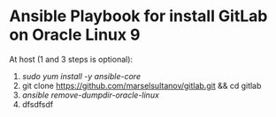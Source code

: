# Ansible Playbook for install GitLab on Oracle Linux 9

At host (1 and 3 steps is optional):
1. *sudo yum install -y ansible-core*
2. git clone https://github.com/marselsultanov/gitlab.git && cd gitlab
3. *ansible remove-dumpdir-oracle-linux*
6. dfsdfsdf
